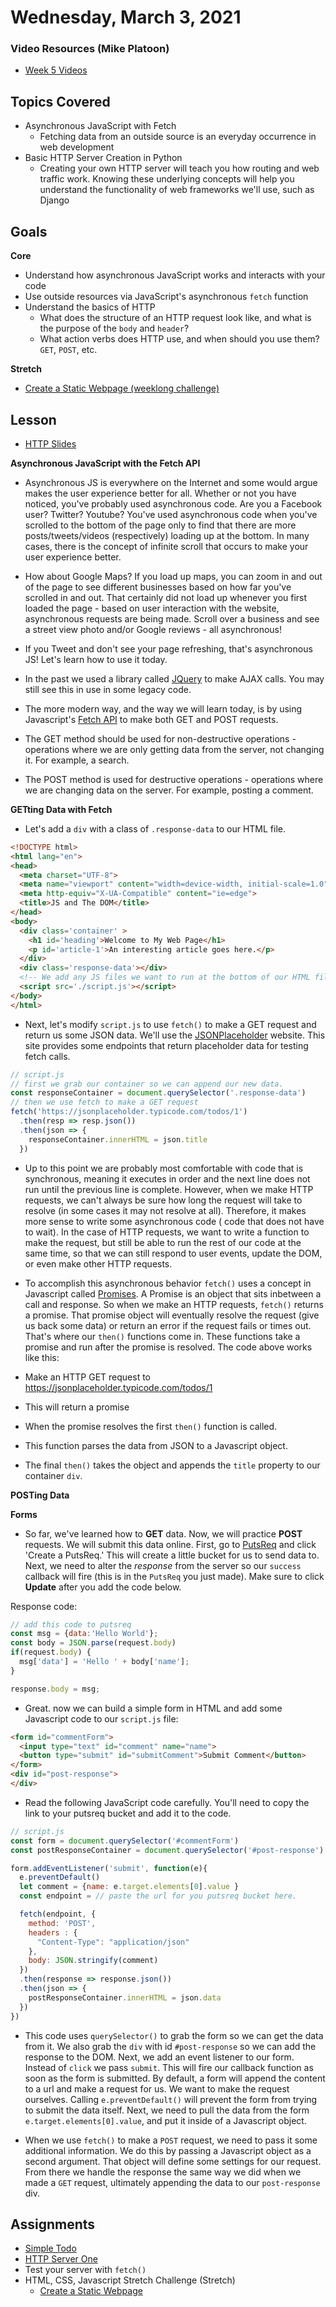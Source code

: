 # Wednesday, March 3, 2021

### Video Resources (Mike Platoon)
- [Week 5 Videos](https://www.youtube.com/watch?v=V2nozKafd5w&list=PLu0CiQ7bzwERdY3DZWm2QK2dodaqV6bvG)

## Topics Covered
- Asynchronous JavaScript with Fetch
  - Fetching data from an outside source is an everyday occurrence in web development
- Basic HTTP Server Creation in Python
  - Creating your own HTTP server will teach you how routing and web traffic work. Knowing these underlying concepts will help you understand the functionality of web frameworks we'll use, such as Django

## Goals
**Core**
- Understand how asynchronous JavaScript works and interacts with your code
- Use outside resources via JavaScript's asynchronous `fetch` function
- Understand the basics of HTTP
  - What does the structure of an HTTP request look like, and what is the purpose of the `body` and `header`?
  - What action verbs does HTTP use, and when should you use them? `GET`, `POST`, etc.

**Stretch**
- [Create a Static Webpage (weeklong challenge)](https://github.com/novemberplatoon/static-webpage)

## Lesson
- [HTTP Slides](https://docs.google.com/presentation/d/18XgB39IqvBFXfJYKQdc5j2ZzlZBeOH_enugni6b__Cs/edit?usp=sharing)

**Asynchronous JavaScript with the Fetch API**

- Asynchronous JS is everywhere on the Internet and some would argue makes the user experience better for all. Whether or not you have noticed, you've probably used asynchronous code. Are you a Facebook user? Twitter? Youtube? You've used asynchronous code when you've scrolled to the bottom of the page only to find that there are more posts/tweets/videos (respectively) loading up at the bottom. In many cases, there is the concept of infinite scroll that occurs to make your user experience better.

- How about Google Maps? If you load up maps, you can zoom in and out of the page to see different businesses based on how far you've scrolled in and out. That certainly did not load up whenever you first loaded the page - based on user interaction with the website, asynchronous requests are being made. Scroll over a business and see a street view photo and/or Google reviews - all asynchronous!

- If you Tweet and don't see your page refreshing, that's asynchronous JS! Let's learn how to use it today.

- In the past we used a library called [JQuery](https://jquery.com/) to make AJAX calls. You may still see this in use in some legacy code.

- The more modern way, and the way we will learn today, is by using Javascript's [Fetch API](https://developer.mozilla.org/en-US/docs/Web/API/Fetch_API/Using_Fetch) to make both GET and POST requests.

- The GET method should be used for non-destructive operations - operations where we are only getting data from the server, not changing it. For example, a search.

- The POST method is used for destructive operations - operations where we are changing data on the server. For example, posting a comment.

**GETting Data with Fetch**

- Let's add a `div` with a class of `.response-data` to our HTML file.

```HTML
<!DOCTYPE html>
<html lang="en">
<head>
  <meta charset="UTF-8">
  <meta name="viewport" content="width=device-width, initial-scale=1.0">
  <meta http-equiv="X-UA-Compatible" content="ie=edge">
  <title>JS and The DOM</title>
</head>
<body>
  <div class='container' >
    <h1 id='heading'>Welcome to My Web Page</h1>
    <p id='article-1'>An interesting article goes here.</p>
  </div>
  <div class='response-data'></div>
  <!-- We add any JS files we want to run at the bottom of our HTML file.  -->
  <script src='./script.js'></script>
</body>
</html>
```
- Next, let's modify `script.js` to use `fetch()` to make a GET request and return us some JSON data. We'll use the [JSONPlaceholder](https://jsonplaceholder.typicode.com/) website. This site provides some endpoints that return placeholder data for testing fetch calls.

```Javascript
// script.js
// first we grab our container so we can append our new data.
const responseContainer = document.querySelector('.response-data')
// then we use fetch to make a GET request
fetch('https://jsonplaceholder.typicode.com/todos/1')
  .then(resp => resp.json())
  .then(json => {
    responseContainer.innerHTML = json.title
  })
```
- Up to this point we are probably most comfortable with code that is synchronous, meaning it executes in order and the next line does not run until the previous line is complete. However, when we make HTTP requests, we can't always be sure how long the request will take to resolve (in some cases it may not resolve at all). Therefore, it makes more sense to write some asynchronous code ( code that does not have to wait). In the case of HTTP requests, we want to write a function to make the request, but still be able to run the rest of our code at the same time, so that we can still respond to user events, update the DOM, or even make other HTTP requests.

- To accomplish this asynchronous behavior `fetch()` uses a concept in Javascript called [Promises](https://developer.mozilla.org/en-US/docs/Web/JavaScript/Reference/Global_Objects/Promise). A Promise is an object that sits inbetween a call and response. So when we make an HTTP requests, `fetch()` returns a promise. That promise object will eventually resolve the request (give us back some data) or return an error if the request fails or times out. That's where our `then()` functions come in. These functions take a promise and run after the promise is resolved. The code above works like this:

- Make an HTTP GET request to https://jsonplaceholder.typicode.com/todos/1
- This will return a promise
- When the promise resolves the first `then()` function is called.
- This function parses the data from JSON to a Javascript object.
- The final `then()` takes the object and appends the `title` property to our container `div`.

**POSTing Data**

**Forms**

- So far, we've learned how to **GET** data. Now, we will practice **POST** requests. We will submit this data online.
First, go to [PutsReq](http://putsreq.com/) and click 'Create a PutsReq.' This will create a little bucket for us
to send data to. Next, we need to alter the _response_ from the server so our `success` callback will fire (this is in the `PutsReq` you just made). Make sure to click **Update** after you add the code below.

Response code:
```JavaScript
// add this code to putsreq
const msg = {data:'Hello World'};
const body = JSON.parse(request.body)
if(request.body) {
  msg['data'] = 'Hello ' + body['name'];
}

response.body = msg;
```

- Great. now we can build a simple form in HTML and add some Javascript code to our `script.js` file:

```HTML
<form id="commentForm">
  <input type="text" id="comment" name="name">
  <button type="submit" id="submitComment">Submit Comment</button>
</form>
<div id="post-response">
</div>
```

- Read the following JavaScript code carefully. You'll need to copy the link to your putsreq bucket and add it to the code.

```JavaScript
// script.js
const form = document.querySelector('#commentForm')
const postResponseContainer = document.querySelector('#post-response')

form.addEventListener('submit', function(e){
  e.preventDefault()
  let comment = {name: e.target.elements[0].value }
  const endpoint = // paste the url for you putsreq bucket here.

  fetch(endpoint, {
    method: 'POST',
    headers : {
      "Content-Type": "application/json"
    },
    body: JSON.stringify(comment)
  })
  .then(response => response.json())
  .then(json => {
    postResponseContainer.innerHTML = json.data
  })
})
```
- This code uses `querySelector()` to grab the form so we can get the data from it. We also grab the `div` with id `#post-response` so we can add the response to the DOM. Next, we add an event listener to our form. Instead of `click` we pass `submit`. This will fire our callback function as soon as the form is submitted. By default, a form will append the content to a url and make a request for us. We want to make the request ourselves. Calling `e.preventDefault()` will prevent the form from trying to submit the data itself. Next, we need to pull the data from the form `e.target.elements[0].value`, and put it inside of a Javascript object.

- When we use `fetch()` to make a `POST` request, we need to pass it some additional information. We do this by passing a Javascript object as a second argument. That object will define some settings for our request. From there we handle the response the same way we did when we made a `GET` request, ultimately appending the data to our `post-response` div.

## Assignments
* [Simple Todo](https://github.com/novemberplatoon/simple-todo)
* [HTTP Server One](https://github.com/novemberplatoon/http-server-one)
* Test your server with `fetch()`
* HTML, CSS, Javascript Stretch Challenge (Stretch)
  * [Create a Static Webpage](https://github.com/novemberplatoon/static-webpage)
